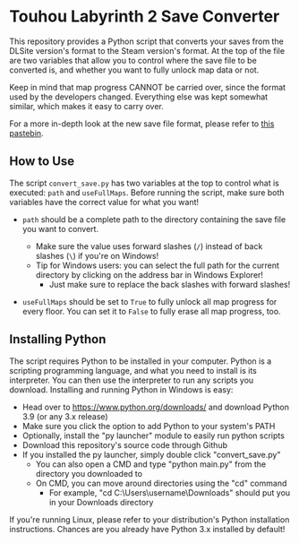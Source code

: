 # Touhou Labyrinth 2 Save Converter

This repository provides a Python script that converts your saves from the DLSite version's format to the Steam version's format. At the top of the file are two variables that allow you to control where the save file to be converted is, and whether you want to fully unlock map data or not.

Keep in mind that map progress CANNOT be carried over, since the format used by the developers changed. Everything else was kept somewhat similar, which makes it easy to carry over.

For a more in-depth look at the new save file format, please refer to [this pastebin](https://pastebin.com/Mpx7wdSg). 

## How to Use

The script `convert_save.py` has two variables at the top to control what is executed: `path` and `useFullMaps`. Before running the script, make sure both variables have the correct value for what you want!

* `path` should be a complete path to the directory containing the save file you want to convert. 
  * Make sure the value uses forward slashes (`/`) instead of back slashes (`\`) if you're on Windows!
  * Tip for Windows users: you can select the full path for the current directory by clicking on the address bar in Windows Explorer!
    * Just make sure to replace the back slashes with forward slashes!

* `useFullMaps` should be set to `True` to fully unlock all map progress for every floor. You can set it to `False` to fully erase all map progress, too.

## Installing Python

The script requires Python to be installed in your computer. Python is a scripting programming language, and what you need to install is its interpreter. You can then use the interpreter to run any scripts you download. Installing and running Python in Windows is easy:

* Head over to https://www.python.org/downloads/ and download Python 3.9 (or any 3.x release)
* Make sure you click the option to add Python to your system's PATH
* Optionally, install the "py launcher" module to easily run python scripts
* Download this repository's source code through Github
* If you installed the py launcher, simply double click "convert_save.py"
  * You can also open a CMD and type "python main.py" from the directory you downloaded to
  * On CMD, you can move around directories using the "cd" command
    * For example, "cd C:\Users\username\Downloads" should put you in your Downloads directory

If you're running Linux, please refer to your distribution's Python installation instructions. Chances are you already have Python 3.x installed by default!
